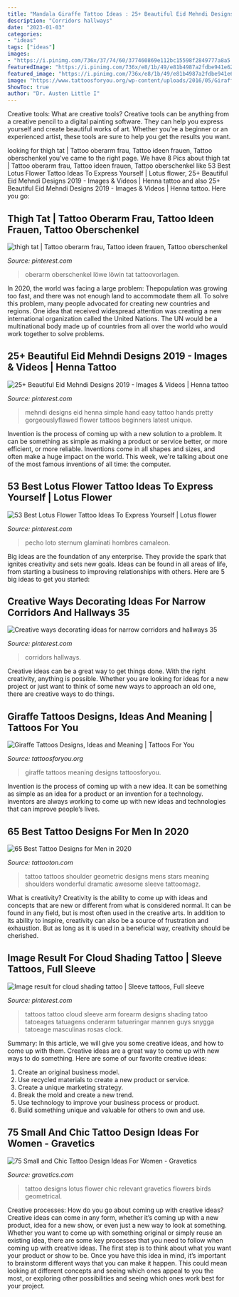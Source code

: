 ```yaml
---
title: "Mandala Giraffe Tattoo Ideas : 25+ Beautiful Eid Mehndi Designs 2019"
description: "Corridors hallways"
date: "2023-01-03"
categories:
- "ideas"
tags: ["ideas"]
images:
- "https://i.pinimg.com/736x/37/74/60/377460869e112bc15598f2849777a8a5.jpg"
featuredImage: "https://i.pinimg.com/736x/e8/1b/49/e81b4987a2fdbe941e626ba581b26e7c--thigh-tat-thighs.jpg"
featured_image: "https://i.pinimg.com/736x/e8/1b/49/e81b4987a2fdbe941e626ba581b26e7c--thigh-tat-thighs.jpg"
image: "https://www.tattoosforyou.org/wp-content/uploads/2016/05/Giraffe-Tattoos.jpg"
ShowToc: true
author: "Dr. Austen Little I"
---
```



Creative tools: What are creative tools?
Creative tools can be anything from a creative pencil to a digital painting software. They can help you express yourself and create beautiful works of art. Whether you're a beginner or an experienced artist, these tools are sure to help you get the results you want.

	

		
looking for thigh tat | Tattoo oberarm frau, Tattoo ideen frauen, Tattoo oberschenkel you've came to the right page. We have 8 Pics about thigh tat | Tattoo oberarm frau, Tattoo ideen frauen, Tattoo oberschenkel like 53 Best Lotus Flower Tattoo Ideas To Express Yourself | Lotus flower, 25+ Beautiful Eid Mehndi Designs 2019 - Images &amp; Videos | Henna tattoo and also 25+ Beautiful Eid Mehndi Designs 2019 - Images &amp; Videos | Henna tattoo. Here you go:
		
    
## Thigh Tat | Tattoo Oberarm Frau, Tattoo Ideen Frauen, Tattoo Oberschenkel

<img loading=lazy src="https://i.pinimg.com/736x/e8/1b/49/e81b4987a2fdbe941e626ba581b26e7c--thigh-tat-thighs.jpg" onerror="this.onerror=null;this.src='https://tse1.mm.bing.net/th?id=OIP.9tTCqdvpbRMLkOxXA1k4fAHaJ3&amp;pid=15.1';" alt="thigh tat | Tattoo oberarm frau, Tattoo ideen frauen, Tattoo oberschenkel">

_Source: pinterest.com_

>oberarm oberschenkel löwe löwin tat tattoovorlagen. 

	

In 2020, the world was facing a large problem: Thepopulation was growing too fast, and there was not enough land to accommodate them all. To solve this problem, many people advocated for creating new countries and regions. One idea that received widespread attention was creating a new international organization called the United Nations. The UN would be a multinational body made up of countries from all over the world who would work together to solve problems.

    
## 25+ Beautiful Eid Mehndi Designs 2019 - Images &amp; Videos | Henna Tattoo

<img loading=lazy src="https://i.pinimg.com/736x/84/cd/8c/84cd8c3f21e593b32c26533f06a4a5c1.jpg" onerror="this.onerror=null;this.src='https://tse1.mm.bing.net/th?id=OIP.XzVClAWDjKiKpfkL1skbvgHaJ3&amp;pid=15.1';" alt="25+ Beautiful Eid Mehndi Designs 2019 - Images &amp; Videos | Henna tattoo">

_Source: pinterest.com_

>mehndi designs eid henna simple hand easy tattoo hands pretty gorgeouslyflawed flower tattoos beginners latest unique. 

	

Invention is the process of coming up with a new solution to a problem. It can be something as simple as making a product or service better, or more efficient, or more reliable. Inventions come in all shapes and sizes, and often make a huge impact on the world. This week, we're talking about one of the most famous inventions of all time: the computer.

    
## 53 Best Lotus Flower Tattoo Ideas To Express Yourself | Lotus Flower

<img loading=lazy src="https://i.pinimg.com/736x/37/74/60/377460869e112bc15598f2849777a8a5.jpg" onerror="this.onerror=null;this.src='https://tse2.mm.bing.net/th?id=OIP.vIKdSWWhs8So5Ttk4qV8ywHaLG&amp;pid=15.1';" alt="53 Best Lotus Flower Tattoo Ideas To Express Yourself | Lotus flower">

_Source: pinterest.com_

>pecho loto sternum glaminati hombres camaleon. 

	

Big ideas are the foundation of any enterprise. They provide the spark that ignites creativity and sets new goals. Ideas can be found in all areas of life, from starting a business to improving relationships with others. Here are 5 big ideas to get you started:

    
## Creative Ways Decorating Ideas For Narrow Corridors And Hallways 35

<img loading=lazy src="https://i.pinimg.com/736x/84/5e/4a/845e4a3feaf2878b5ee98587207204b9.jpg" onerror="this.onerror=null;this.src='https://tse4.mm.bing.net/th?id=OIP.L0sqnlPJMDCiJSwwk7oNrAHaLH&amp;pid=15.1';" alt="Creative ways decorating ideas for narrow corridors and hallways 35">

_Source: pinterest.com_

>corridors hallways. 

	

Creative ideas can be a great way to get things done. With the right creativity, anything is possible. Whether you are looking for ideas for a new project or just want to think of some new ways to approach an old one, there are creative ways to do things.

    
## Giraffe Tattoos Designs, Ideas And Meaning | Tattoos For You

<img loading=lazy src="https://www.tattoosforyou.org/wp-content/uploads/2016/05/Giraffe-Tattoos.jpg" onerror="this.onerror=null;this.src='https://tse2.mm.bing.net/th?id=OIP.XzeI1LJMQYFRRQPn278akAHaKe&amp;pid=15.1';" alt="Giraffe Tattoos Designs, Ideas and Meaning | Tattoos For You">

_Source: tattoosforyou.org_

>giraffe tattoos meaning designs tattoosforyou. 

	

Invention is the process of coming up with a new idea. It can be something as simple as an idea for a product or an invention for a technology. inventors are always working to come up with new ideas and technologies that can improve people’s lives.

    
## 65 Best Tattoo Designs For Men In 2020

<img loading=lazy src="https://tattooton.com/wp-content/uploads/2017/01/tattoos-for-men-621.jpg" onerror="this.onerror=null;this.src='https://tse3.mm.bing.net/th?id=OIP.Hutir0DcqtrHJvzsvn6lNQHaLH&amp;pid=15.1';" alt="65 Best Tattoo Designs for Men in 2020">

_Source: tattooton.com_

>tattoo tattoos shoulder geometric designs mens stars meaning shoulders wonderful dramatic awesome sleeve tattoomagz. 

	

What is creativity?
Creativity is the ability to come up with ideas and concepts that are new or different from what is considered normal. It can be found in any field, but is most often used in the creative arts. In addition to its ability to inspire, creativity can also be a source of frustration and exhaustion. But as long as it is used in a beneficial way, creativity should be cherished.

    
## Image Result For Cloud Shading Tattoo | Sleeve Tattoos, Full Sleeve

<img loading=lazy src="https://i.pinimg.com/736x/ef/43/5b/ef435b34126226ca2365ed65b719f46b.jpg" onerror="this.onerror=null;this.src='https://tse3.mm.bing.net/th?id=OIP.KgrIUapb2JMLYwGT-T5xGwAAAA&amp;pid=15.1';" alt="Image result for cloud shading tattoo | Sleeve tattoos, Full sleeve">

_Source: pinterest.com_

>tattoos tattoo cloud sleeve arm forearm designs shading tatoo tatoeages tatuagens onderarm tatueringar mannen guys snygga tatoeage masculinas rosas clock. 

	

Summary: In this article, we will give you some creative ideas, and how to come up with them.
Creative ideas are a great way to come up with new ways to do something. Here are some of our favorite creative ideas:
1. Create an original business model.
2. Use recycled materials to create a new product or service.
3. Create a unique marketing strategy.
4. Break the mold and create a new trend. 
5. Use technology to improve your business process or product. 
6. Build something unique and valuable for others to own and use.

    
## 75 Small And Chic Tattoo Design Ideas For Women - Gravetics

<img loading=lazy src="https://www.gravetics.com/wp-content/uploads/2016/11/lotus-flower.jpg" onerror="this.onerror=null;this.src='https://tse3.mm.bing.net/th?id=OIP.78EH3BX0xJR5Q_l8bkmb4wHaJ3&amp;pid=15.1';" alt="75 Small and Chic Tattoo Design Ideas For Women - Gravetics">

_Source: gravetics.com_

>tattoo designs lotus flower chic relevant gravetics flowers birds geometrical. 

	

Creative processes: How do you go about coming up with creative ideas?
Creative ideas can come in any form, whether it’s coming up with a new product, idea for a new show, or even just a new way to look at something. Whether you want to come up with something original or simply reuse an existing idea, there are some key processes that you need to follow when coming up with creative ideas. 
The first step is to think about what you want your product or show to be. Once you have this idea in mind, it’s important to brainstorm different ways that you can make it happen. This could mean looking at different concepts and seeing which ones appeal to you the most, or exploring other possibilities and seeing which ones work best for your project.

